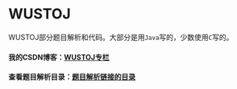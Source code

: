 # WUSTOJ

WUSTOJ部分题目解析和代码。大部分是用`Java`写的，少数使用`C`写的。

#### 我的CSDN博客：[WUSTOJ专栏](https://blog.csdn.net/pfdvnah/column/info/37339)
#### 查看题目解析目录：[题目解析链接的目录](https://github.com/wowpH/WUSTOJ/blob/master/%E9%A2%98%E7%9B%AE%E8%A7%A3%E6%9E%90%E9%93%BE%E6%8E%A5%E7%9A%84%E7%9B%AE%E5%BD%95.md)
